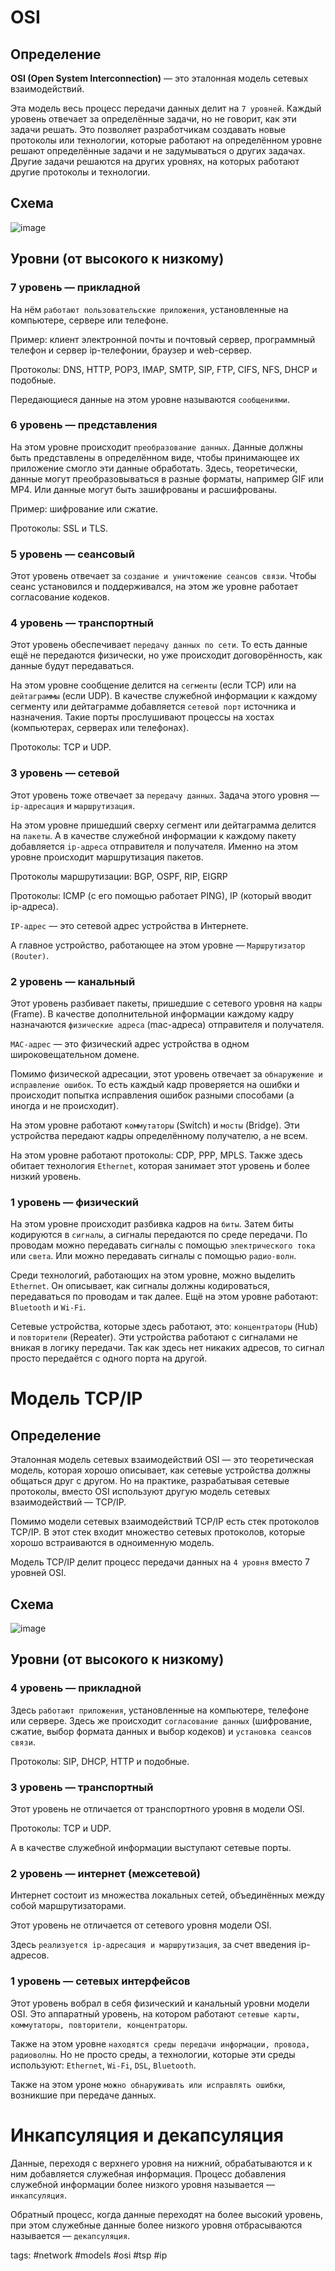 # OSI

## Определение

**OSI (Open System Interconnection)** — это эталонная модель сетевых взаимодействий. 

Эта модель весь процесс передачи данных делит на `7 уровней`. 
Каждый уровень отвечает за определённые задачи, но не говорит, как эти задачи решать. 
Это позволяет разработчикам создавать новые протоколы или технологии, которые работают на определённом уровне 
решают определённые задачи и не задумываться о других задачах. 
Другие задачи решаются на других уровнях, на которых работают другие протоколы и технологии.

## Схема

![image](https://github.com/user-attachments/assets/873a3aa6-6c95-4316-abfb-459b47f32be1)

## Уровни (от высокого к низкому)

### 7 уровень — прикладной

На нём `работают пользовательские приложения`, установленные на компьютере, сервере или телефоне.

Пример: клиент электронной почты и почтовый сервер, программный телефон и сервер ip-телефонии, браузер и web-сервер.

Протоколы: DNS, HTTP, POP3, IMAP, SMTP, SIP, FTP, CIFS, NFS, DHCP и подобные.

Передающиеся данные на этом уровне называются `сообщениями`.

### 6 уровень — представления

На этом уровне происходит `преобразование данных`. 
Данные должны быть представлены в определённом виде, чтобы принимающее их приложение смогло эти данные обработать.
Здесь, теоретически, данные могут преобразовываться в разные форматы, например GIF или MP4. 
Или данные могут быть зашифрованы и расшифрованы.

Пример: шифрование или сжатие. 

Протоколы: SSL и TLS.

### 5 уровень — сеансовый

Этот уровень отвечает за `создание и уничтожение сеансов связи`. 
Чтобы сеанс установился и поддерживался, на этом же уровне работает согласование кодеков.

### 4 уровень — транспортный

Этот уровень обеспечивает `передачу данных по сети`. 
То есть данные ещё не передаются физически, но уже происходит договорённость, как данные будут передаваться.

На этом уровне сообщение делится на `сегменты` (если TCP) или на `дейтаграммы` (если UDP). 
В качестве служебной информации к каждому сегменту или дейтаграмме добавляется `сетевой порт` источника и назначения. 
Такие порты прослушивают процессы на хостах (компьютерах, серверах или телефонах).

Протоколы: TCP и UDP.

### 3 уровень — сетевой

Этот уровень тоже отвечает за `передачу данных`. Задача этого уровня — `ip-адресация` и `маршрутизация`.

На этом уровне пришедший сверху сегмент или дейтаграмма делится на `пакеты`. 
А в качестве служебной информации к каждому пакету добавляется `ip-адреса` отправителя и получателя.
Именно на этом уровне происходит маршрутизация пакетов.

Протоколы маршрутизации: BGP, OSPF, RIP, EIGRP

Протоколы: ICMP (с его помощью работает PING), IP (который вводит ip-адреса).

`IP-адрес` — это сетевой адрес устройства в Интернете.

А главное устройство, работающее на этом уровне — `Маршрутизатор (Router)`.

### 2 уровень — канальный

Этот уровень разбивает пакеты, пришедшие с сетевого уровня на `кадры` (Frame). 
В качестве дополнительной информации каждому кадру назначаются `физические адреса` 
(mac-адреса) отправителя и получателя.

`MAC-адрес` — это физический адрес устройства в одном широковещательном домене.

Помимо физической адресации, этот уровень отвечает за `обнаружение и исправление ошибок`. 
То есть каждый кадр проверяется на ошибки и происходит попытка исправления ошибок разными способами 
(а иногда и не происходит).

На этом уровне работают `коммутаторы` (Switch) и `мосты` (Bridge). 
Эти устройства передают кадры определённому получателю, а не всем.

На этом уровне работают протоколы: CDP, PPP, MPLS. 
Также здесь обитает технология `Ethernet`, которая занимает этот уровень и более низкий уровень.

### 1 уровень — физический

На этом уровне происходит разбивка кадров на `биты`. Затем биты кодируются в `сигналы`, 
а сигналы передаются по среде передачи. 
По проводам можно передавать сигналы с помощью `электрического тока` или `света`. 
Или можно передавать сигналы с помощью `радио-волн`.

Среди технологий, работающих на этом уровне, можно выделить `Ethernet`. 
Он описывает, как сигналы должны кодироваться, передаваться по проводам и так далее. 
Ещё на этом уровне работают: `Bluetooth` и `Wi-Fi`.

Сетевые устройства, которые здесь работают, это: `концентраторы` (Hub) и `повторители` (Repeater). 
Эти устройства работают с сигналами не вникая в логику передачи. 
Так как здесь нет никаких адресов, то сигнал просто передаётся с одного порта на другой.

# Модель TCP/IP

## Определение

Эталонная модель сетевых взаимодействий OSI — это теоретическая модель, которая хорошо описывает, 
как сетевые устройства должны общаться друг с другом. 
Но на практике, разрабатывая сетевые протоколы, вместо OSI используют другую модель сетевых взаимодействий — TCP/IP.

Помимо модели сетевых взаимодействий TCP/IP есть стек протоколов TCP/IP.
В этот стек входит множество сетевых протоколов, которые хорошо встраиваются в одноименную модель.

Модель TCP/IP делит процесс передачи данных на `4 уровня` вместо 7 уровней OSI.

## Схема

![image](https://github.com/user-attachments/assets/a0a31218-0bd1-49cb-a588-c98d3f725949)

## Уровни (от высокого к низкому)

### 4 уровень — прикладной

Здесь `работают приложения`, установленные на компьютере, телефоне или сервере.
Здесь же происходит `согласование данных` (шифрование, сжатие, выбор формата данных и выбор кодеков) 
и `установка сеансов связи`.

Протоколы: SIP, DHCP, HTTP и подобные.

### 3 уровень — транспортный

Этот уровень не отличается от транспортного уровня в модели OSI. 

Протоколы: TCP и UDP. 

А в качестве служебной информации выступают сетевые порты.

### 2 уровень — интернет (межсетевой)

Интернет состоит из множества локальных сетей, объединённых между собой маршрутизаторами.

Этот уровень не отличается от сетевого уровня модели OSI. 

Здесь `реализуется ip-адресация и маршрутизация`, за счет введения ip-адресов.

### 1 уровень — сетевых интерфейсов

Этот уровень вобрал в себя физический и канальный уровни модели OSI. 
Это аппаратный уровень, на котором работают `сетевые карты, коммутаторы, повторители, концентраторы`.

Также на этом уровне `находятся среды передачи информации, провода, радиоволны`. 
Но не просто среды, а технологии, которые эти среды используют: `Ethernet`, `Wi-Fi`, `DSL`, `Bluetooth`.

Также на этом уроне `можно обнаруживать или исправлять ошибки`, возникшие при передаче данных.

# Инкапсуляция и декапсуляция

Данные, переходя с верхнего уровня на нижний, обрабатываются и к ним добавляется служебная информация. 
Процесс добавления служебной информации более низкого уровня называется — `инкапсуляция`.

Обратный процесс, когда данные переходят на более высокий уровень, 
при этом служебные данные более низкого уровня отбрасываются называется — `декапсуляция`.

tags:
#network #models #osi #tsp #ip
